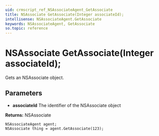 ```yaml
---
uid: crmscript_ref_NSAssociateAgent_GetAssociate
title: NSAssociate GetAssociate(Integer associateId);
intellisense: NSAssociateAgent.GetAssociate
keywords: NSAssociateAgent, GetAssociate
so.topic: reference
---
```


# NSAssociate GetAssociate(Integer associateId);

Gets an NSAssociate object.

## Parameters

* **associateId** The identifier of the NSAssociate object

**Returns:** NSAssociate

```crmscript
NSAssociateAgent agent;
NSAssociate thing = agent.GetAssociate(123);
```

